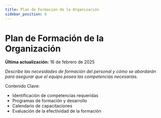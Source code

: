 ```yaml
---
title: Plan de Formación de la Organización
sidebar_position: 6
---
```


# Plan de Formación de la Organización

**Última actualización:** 16 de febrero de 2025

_Describe las necesidades de formación del personal y cómo se abordarán para asegurar que el equipo posea las competencias necesarias._

Contenido Clave:

- Identificación de competencias requeridas
- Programas de formación y desarrollo
- Calendario de capacitaciones
- Evaluación de la efectividad de la formación
